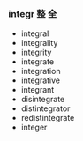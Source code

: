 ### integr 整 全

- integral
- integrality
- integrity
- integrate
- integration
- integrative
- integrant
- disintegrate
- distintegrator
- redistintegrate
- integer